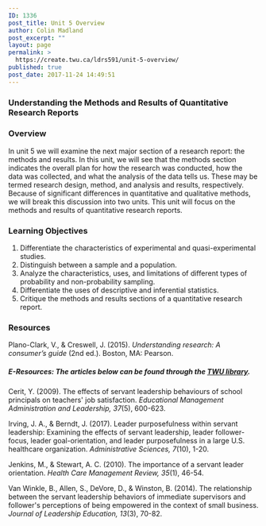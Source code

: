 ```yaml
---
ID: 1336
post_title: Unit 5 Overview
author: Colin Madland
post_excerpt: ""
layout: page
permalink: >
  https://create.twu.ca/ldrs591/unit-5-overview/
published: true
post_date: 2017-11-24 14:49:51
---
```

<h3>Understanding the Methods and Results of Quantitative Research Reports</h3>

<h3>Overview</h3>

In unit 5 we will examine the next major section of a research report: the methods and results. In this unit, we will see that the methods section indicates the overall plan for how the research was conducted, how the data was collected, and what the analysis of the data tells us. These may be termed research design, method, and analysis and results, respectively.  Because of significant differences in quantitative and qualitative methods, we will break this discussion into two units.  This unit will focus on the methods and results of quantitative research reports.

<h3>Learning Objectives</h3>

<ol>
<li>Differentiate the characteristics of experimental and quasi-experimental studies. </li>
<li>Distinguish between a sample and a population. </li>
<li>Analyze the characteristics, uses, and limitations of different types of probability and non-probability sampling. </li>
<li>Differentiate the uses of descriptive and inferential statistics. </li>
<li>Critique the methods and results sections of a quantitative research report.</li>
</ol>

<h3>Resources</h3>

Plano-Clark, V., &amp; Creswell, J. (2015). <em>Understanding research: A consumer’s guide</em> (2nd ed.). Boston, MA: Pearson.

<h5>E-Resources: The articles below can be found through the <a href="https://www.twu.ca/library">TWU library</a>.</h5>

Cerit, Y. (2009).  The effects of servant leadership behaviours of school principals on teachers' job satisfaction. <em>Educational Management Administration and Leadership, 37</em>(5), 600-623.

Irving, J. A., &amp; Berndt, J. (2017). Leader purposefulness within servant leadership: Examining the effects of servant leadership, leader follower-focus, leader goal-orientation, and leader purposefulness in a large U.S. healthcare organization. <em>Administrative Sciences, 7</em>(10), 1-20.

Jenkins, M., &amp; Stewart, A. C. (2010). The importance of a servant leader orientation. <em>Health Care Management Review, 35</em>(1), 46-54.

Van Winkle, B., Allen, S., DeVore, D., &amp; Winston, B. (2014). The relationship between the servant leadership behaviors of immediate supervisors and follower's perceptions of being empowered in the context of small business. <em>Journal of Leadership Education, 13</em>(3), 70-82.
